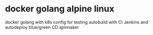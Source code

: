# docker golang alpine linux
docker golang with k8s config for testing autobuild with CI Jenkins and autodeploy blue/green CD spinnaker
